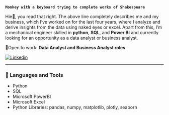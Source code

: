 **`Monkey with a keyboard trying to complete works of Shakespeare`**

Hie👋, you read that right. The above line completely describes me and my business, which I’ve worked on for the last four years, where I analyze and derive insights from the data using naked eyes or excel. Apart from this, I’m a mechanical engineer skilled in **python**, **SQL**, and **Power BI** and currently looking for an opportunity as a data analyst or business analyst.

📢Open to work: **Data Analyst and Business Analyst roles**

[![Linkedin](https://custom-icon-badges.demolab.com/badge/-CONNECT%20ON%20LINKEDIN-blue?style=for-the-badge&logo=connect-on-linkedin&logoColor=white)](https://www.linkedin.com/in/asksawant/)

---
### 🧰 Languages and Tools
- Python
- SQL
- Microsoft PowerBI
- Microsoft Excel
- Python Libraries: pandas, numpy, matplotlib, plotly, seaborn
